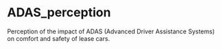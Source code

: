 # ADAS_perception
Perception of the impact of ADAS (Advanced Driver Assistance Systems) on comfort and safety of lease cars.
